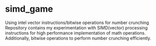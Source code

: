 # simd_game
Using intel vector instructions/bitwise operations for number crunching
Repository contains my experimentation with SIMD(vector) processing instructions for high performance implementation of math operations.
Additionally, bitwise operations to perform number crunching efficiently. 
